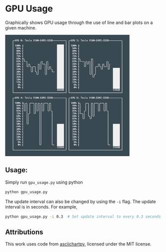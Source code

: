 # GPU Usage
Graphically shows GPU usage through the use of line and bar plots on a given machine.

![Screenshot of GPU Usage in use](./screenshot.png)

## Usage:
Simply run `gpu_usage.py` using python

```bash
python gpu_usage.py
```

The update interval can also be changed by using the `-i` flag.
The update interval is in seconds.
For example,

```bash
python gpu_usage.py -i 0.3  # Set update interval to every 0.3 seconds
```

## Attributions
This work uses code from [asciichartpy](https://pypi.org/project/asciichartpy/), licensed under the MIT license.
